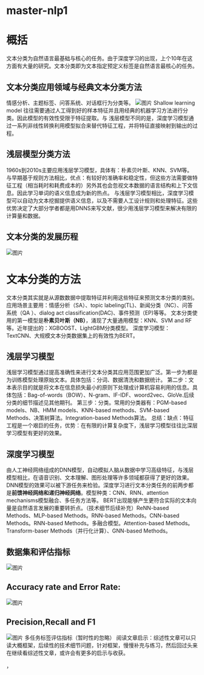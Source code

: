 # master-nlp1
# 概括
文本分类为自然语言最基础与核心的任务。由于深度学习的出现，上个10年在这方面有大量的研究。文本分类即为文本指定预定义标签是自然语言最核心的任务。
 ## 文本分类应用领域与经典文本分类方法
情感分析、主题标签、问答系统、对话框行为分类等。
![图片](https://user-images.githubusercontent.com/74557964/122555825-5b7f1580-d06d-11eb-98ee-3e51791f9000.png)
Shallow learning model 往往需要通过人工得到好的样本特征并且用经典的机器学习方法进行分类。因此模型的有效性受限于特征提取。与
浅层模型不同的是，深度学习模型通过一系列非线性转换利用模型拟合来替代特征工程，并将特征直接映射到输出的过程。
## 浅层模型分类方法
1960s到2010s主要应用浅层学习模型，具体有：朴素贝叶斯、KNN、SVM等。
与早期基于规则方法相比，优点：有较好的准确率和稳定性，但这些方法需要做特征工程（相当耗时和耗费成本的）另外其也会忽视文本数据的语言结构和上下文信息。因此学习单词的语义信息成为新的热点。
与浅层学习模型相比，深度学习模型可以自动为文本挖掘提供语义信息，以及不需要人工设计规则和处理特征。这些优势决定了大部分学者都是用DNNS来写文献，很少用浅层学习模型来解决有限的计算量和数据。
## 文本分类的发展历程
![图片](https://user-images.githubusercontent.com/74557964/122559183-984d0b80-d071-11eb-8f71-2126e24d18c0.png)
# 文本分类的方法
文本分类其实就是从源数数据中提取特征并利用这些特征来预测文本分类的类别。应用场景主要用：情感分析（SA）、topic labeling(TL)、新闻分类（NC）、问答系统（QA ）、dialog act classification(DAC)、事件预测（EP)等等。
文本分类使用的第一模型是<b>朴素贝叶斯（NB）</b>，涌现了大量通用模型：KNN、SVM and RF等。近年提出的：XGBOOST、LightGBM分类模型。
深度学习模型：TextCNN、大规模文本分类数据集上的有效性为BERT。
## 浅层学习模型
浅层学习模型通过提高准确性来进行文本分类其应用范围更加广泛。第一步为都是为训练模型处理原始文本。具体包括：分词、数据清洗和数据统计。
第二步：文本表示目的就是将文本在信息损失最小的原则下处理成计算机容易利用的信息。具体包括：Bag-of-words（BOW）、N-gram、IF-IDF、woord2vec、GloVe.后续分类的细节描述见其他期刊。
第三步：分类。常用的分类器有：PGM-based models、NB、HMM models、KNN-based methods、SVM-based Methods、决策树算法。Integration-based Methods算法。
总结：缺点：特征工程是一个艰巨的任务，优势：在有限的计算复杂度下，浅层学习模型往往比深层学习模型有更好的效果。
## 深度学习模型
由人工神经网络组成的DNN模型，自动模拟人脑从数据中学习高级特征，与浅层模型相比，在语音识别、文本理解、图形处理等许多领域都获得了更好的效果。
DNN模型的效果可以被下游任务来检验。深度学习进行文本分类任务的前两步都是<b>前馈神经网络和递归神经网络</b>。模型种类：CNN、RNN、attention mechanisms模型融合、多任务方法等。
BERT出现能够产生更符合实际的文本向量是自然语言发展的重要转折点。（技术细节后续补充）ReNN-based Methods、MLP-based Methods。RNN-based Methods。CNN-based Methods。RNN-based Methods。多融合模型。Attention-based Methods。Transform-baser Methods（并行化计算）、GNN-based Methods。
## 数据集和评估指标
![图片](https://user-images.githubusercontent.com/74557964/122725325-7210b100-d2a7-11eb-8a28-705ad60634d4.png)
##  Accuracy rate and Error Rate:
![图片](https://user-images.githubusercontent.com/74557964/122725485-a2584f80-d2a7-11eb-839e-106767f0e411.png)
##  Precision,Recall and F1
![图片](https://user-images.githubusercontent.com/74557964/122725636-c9af1c80-d2a7-11eb-915b-fcd61500b6ec.png)
多任务标签评估指标（暂时性的忽略）
阅读文章启示：综述性文章可以只读大概框架，后续性的技术细节问题，针对框架，慢慢补充与练习，然后回过头来在继续看综述性文章，或许会有更多的启示与收获。






，
